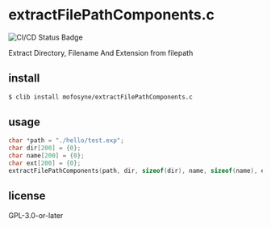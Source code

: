 # extractFilePathComponents.c

![CI/CD Status Badge](https://github.com/mofosyne/extractFilePathComponents.c/actions/workflows/ci.yml/badge.svg)

Extract Directory, Filename And Extension from filepath

## install

```sh
$ clib install mofosyne/extractFilePathComponents.c
```

## usage

```c
char *path = "./hello/test.exp";
char dir[200] = {0};
char name[200] = {0};
char ext[200] = {0};
extractFilePathComponents(path, dir, sizeof(dir), name, sizeof(name), ext, sizeof(ext));
```

## license

GPL-3.0-or-later
